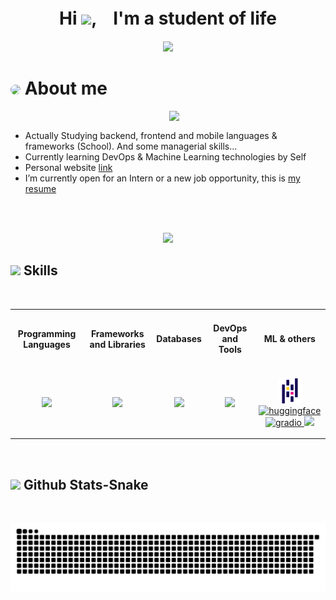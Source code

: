 <h1 align="center"><b>Hi </b><img src="https://media.giphy.com/media/hvRJCLFzcasrR4ia7z/giphy.gif" width="35">,ㅤI'm a student of life </h1>

<p align="center">
  <a href="https://github.com/DenverCoder1/readme-typing-svg"><img src="https://readme-typing-svg.herokuapp.com?font=Time+New+Roman&color=cyan&size=25&center=true&vCenter=true&width=600&height=100&lines=Full-Stack+Developer+&hearts;++;Computer+Science+Student;CTF+Newbie;Active+and+Fast+Learner/Researcher;Swiss+Knife+?..+Might+be.."></a>
</p>
	
# <picture><img src = "https://avatars.githubusercontent.com/u/102315258?s=96&v=4" width = 30px style="border-radius:50%"></picture> **About me**

<picture> <img align="right" src="https://camo.githubusercontent.com/6f7b76611449b965092aee7c4bf135e656f4e9416189c0b84020fd9853cd1f93/68747470733a2f2f6d656469612e67697068792e636f6d2f6d656469612f54456e586b637348725034596564436868412f67697068792e676966" width = 250px></picture>

<br>

<!-- - Playing CTF's at spare time -->
- Actually Studying backend, frontend and mobile languages & frameworks (School). And some managerial skills...
- Currently learning DevOps & Machine Learning technologies by Self
- Personal website [link](https://prosabd.site)
- I’m currently open for an Intern or a new job opportunity, this is [my resume](https://prosabd.site/files/CV.pdf)

<br><br>

<p align="center"><img src="https://user-images.githubusercontent.com/73097560/115834477-dbab4500-a447-11eb-908a-139a6edaec5c.gif"><br></p>

## <img src="https://media2.giphy.com/media/QssGEmpkyEOhBCb7e1/giphy.gif?cid=ecf05e47a0n3gi1bfqntqmob8g9aid1oyj2wr3ds3mg700bl&rid=giphy.gif" width ="25"><b> Skills</b>
<br>
<table align="center" cellspacing="0" cellpadding="0">
  <tr>
    <td align="center">
      <h4>Programming Languages</h4>
    </td>
    <td align="center">
      <h4>Frameworks and Libraries</h4>
    </td>
    <td align="center">
      <h4>Databases</h4>
    </td>
    <td align="center">
      <h4>DevOps and Tools</h4>
    </td>
    <td align="center">
      <h4>ML & others</h4>
    </td>
  </tr>
  <tr>
    <td align="center">
      <p>
        <a href="https://skillicons.dev">
            <img src="https://skillicons.dev/icons?i=python,cs,js,ts,java,php,ruby,arduino,md&perline=3" />
        </a>
      </p>
    </td>
    <td align="center">
      <p>
        <a href="https://skillicons.dev">
            <img src="https://skillicons.dev/icons?i=symfony,laravel,react,angular,vite,tailwind,sass,express,next,nodejs,spring,django,dotnet,rails&perline=4" />
        </a>
      </p>
    </td>
    <td align="center">
      <p>
        <a href="https://skillicons.dev">
            <img src="https://skillicons.dev/icons?i=mysql,mongodb,dynamodb,sqlite,firebase&perline=4" />
        </a>
      </p>
    </td>
    <td align="center">
      <p>
        <a href="https://skillicons.dev">
            <img src="https://skillicons.dev/icons?i=docker,git,nginx,ubuntu,bash,apple,postman,aws,gitlab,npm,bun&perline=4" />
        </a>
      </p>
    </td>
    <td align="center">
      <p>
        <a href="https://pandas.pydata.org/" target="_blank" rel="noreferrer"> <img src="https://raw.githubusercontent.com/devicons/devicon/2ae2a900d2f041da66e950e4d48052658d850630/icons/pandas/pandas-original.svg" alt="pandas" width="40" height="40"/> </a>
        <a href="https://huggingface.co/" target="_blank" rel="noreferrer"> <img src="https://raw.githubusercontent.com/gradio-app/gradio/a1f2649586752a013fb4d36b83d5fea2e137bb81/readme_files/huggingface_mini.svg" alt="huggingface" width="40" height="40"/> </a>
        <a href="https://www.gradio.app/" target="_blank" rel="noreferrer"> <img src="https://avatars.githubusercontent.com/u/51063788?s=48&v=4" alt="gradio" width="40" height="40"/> </a>
        <a href="https://skillicons.dev">
            <img src="https://skillicons.dev/icons?i=pytorch,photoshop,illustrator&perline=7" />
        </a>
      </p>
    </td>
  </tr>
</table>

<br>

## <img src="https://media.giphy.com/media/iY8CRBdQXODJSCERIr/giphy.gif" width="35"><b> Github Stats-Snake </b>
<br>

<p align = "center">
	<img src = "https://github.com/prosabd/prosabd/blob/output/github-snake-dark.svg?" alt = "Snake Game"/>
</p>

<!-- <div align="center">

<a href="https://github.com/prosabd/">
  <img src="https://github-readme-stats.vercel.app/api?username=prosabd&include_all_commits=true&count_private=true&show_icons=true&line_height=20&title_color=7A7ADB&icon_color=2234AE&text_color=D3D3D3&bg_color=0,000000,130F40" width="450"/>
  <img src="https://github-readme-stats.vercel.app/api/top-langs?username=prosabd&show_icons=true&locale=en&layout=compact&line_height=20&title_color=7A7ADB&icon_color=2234AE&text_color=D3D3D3&bg_color=0,000000,130F40" width="375"  alt="prosabd"/>

</a> 
</div> -->
